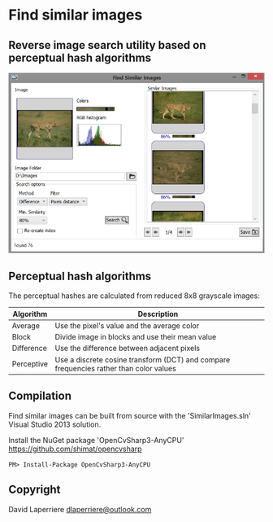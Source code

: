 # Find similar images

## Reverse image search utility based on perceptual hash algorithms

![screenshot](images/screenshot-findsimilar.png?raw=true)

## Perceptual hash algorithms

The perceptual hashes are calculated from reduced 8x8 grayscale images:

Algorithm   | Description
----------- | -----------
Average     | Use the pixel's value and the average color
Block       | Divide image in blocks and use their mean value
Difference  | Use the difference between adjacent pixels
Perceptive  | Use a discrete cosine transform (DCT) and compare frequencies rather than color values 


## Compilation

Find similar images can be built from source with the 'SimilarImages.sln' Visual Studio 2013 solution. 

Install the NuGet package 'OpenCvSharp3-AnyCPU'   https://github.com/shimat/opencvsharp

    PM> Install-Package OpenCvSharp3-AnyCPU

## Copyright

David Laperriere dlaperriere@outlook.com
